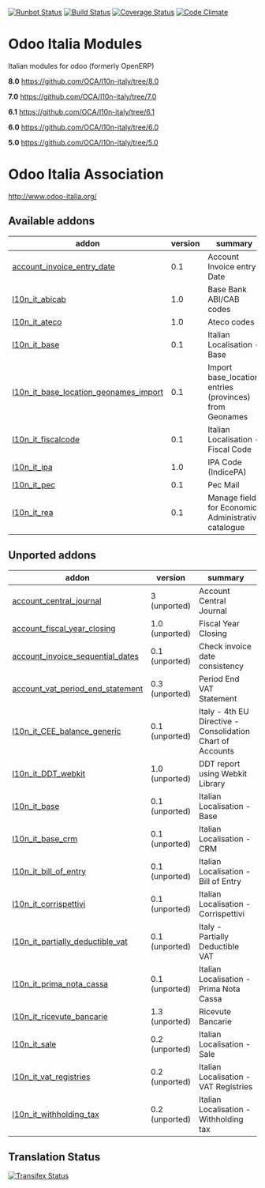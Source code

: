 [![Runbot Status](https://runbot.odoo-community.org/runbot/badge/flat/122/8.0.svg)](https://runbot.odoo-community.org/runbot/repo/github-com-oca-l10n-italy-122)
[![Build Status](https://travis-ci.org/OCA/l10n-italy.svg?branch=8.0)](https://travis-ci.org/OCA/l10n-italy)
[![Coverage Status](https://coveralls.io/repos/OCA/l10n-italy/badge.svg?branch=8.0)](https://coveralls.io/r/OCA/l10n-italy?branch=8.0)
[![Code Climate](https://codeclimate.com/github/OCA/l10n-italy/badges/gpa.svg)](https://codeclimate.com/github/OCA/l10n-italy)

Odoo Italia Modules
===================

Italian modules for odoo (formerly OpenERP)

**8.0** https://github.com/OCA/l10n-italy/tree/8.0

**7.0** https://github.com/OCA/l10n-italy/tree/7.0

**6.1** https://github.com/OCA/l10n-italy/tree/6.1

**6.0** https://github.com/OCA/l10n-italy/tree/6.0

**5.0** https://github.com/OCA/l10n-italy/tree/5.0


Odoo Italia Association
=======================

http://www.odoo-italia.org/

[//]: # (addons)
Available addons
----------------
addon | version | summary
--- | --- | ---
[account_invoice_entry_date](account_invoice_entry_date/) | 0.1 | Account Invoice entry Date
[l10n_it_abicab](l10n_it_abicab/) | 1.0 | Base Bank ABI/CAB codes
[l10n_it_ateco](l10n_it_ateco/) | 1.0 | Ateco codes
[l10n_it_base](l10n_it_base/) | 0.1 | Italian Localisation - Base
[l10n_it_base_location_geonames_import](l10n_it_base_location_geonames_import/) | 0.1 | Import base_location entries (provinces) from Geonames
[l10n_it_fiscalcode](l10n_it_fiscalcode/) | 0.1 | Italian Localisation - Fiscal Code
[l10n_it_ipa](l10n_it_ipa/) | 1.0 | IPA Code (IndicePA)
[l10n_it_pec](l10n_it_pec/) | 0.1 | Pec Mail
[l10n_it_rea](l10n_it_rea/) | 0.1 | Manage fields for Economic Administrative catalogue

Unported addons
---------------
addon | version | summary
--- | --- | ---
[account_central_journal](__unported__/account_central_journal/) | 3 (unported) | Account Central Journal
[account_fiscal_year_closing](__unported__/account_fiscal_year_closing/) | 1.0 (unported) | Fiscal Year Closing
[account_invoice_sequential_dates](__unported__/account_invoice_sequential_dates/) | 0.1 (unported) | Check invoice date consistency
[account_vat_period_end_statement](__unported__/account_vat_period_end_statement/) | 0.3 (unported) | Period End VAT Statement
[l10n_it_CEE_balance_generic](__unported__/l10n_it_CEE_balance_generic/) | 0.1 (unported) | Italy - 4th EU Directive - Consolidation Chart of Accounts
[l10n_it_DDT_webkit](__unported__/l10n_it_DDT_webkit/) | 1.0 (unported) | DDT report using Webkit Library
[l10n_it_base](__unported__/l10n_it_base/) | 0.1 (unported) | Italian Localisation - Base
[l10n_it_base_crm](__unported__/l10n_it_base_crm/) | 0.1 (unported) | Italian Localisation - CRM
[l10n_it_bill_of_entry](__unported__/l10n_it_bill_of_entry/) | 0.1 (unported) | Italian Localisation - Bill of Entry
[l10n_it_corrispettivi](__unported__/l10n_it_corrispettivi/) | 0.1 (unported) | Italian Localisation - Corrispettivi
[l10n_it_partially_deductible_vat](__unported__/l10n_it_partially_deductible_vat/) | 0.1 (unported) | Italy - Partially Deductible VAT
[l10n_it_prima_nota_cassa](__unported__/l10n_it_prima_nota_cassa/) | 0.1 (unported) | Italian Localisation - Prima Nota Cassa
[l10n_it_ricevute_bancarie](__unported__/l10n_it_ricevute_bancarie/) | 1.3 (unported) | Ricevute Bancarie
[l10n_it_sale](__unported__/l10n_it_sale/) | 0.2 (unported) | Italian Localisation - Sale
[l10n_it_vat_registries](__unported__/l10n_it_vat_registries/) | 0.2 (unported) | Italian Localisation - VAT Registries
[l10n_it_withholding_tax](__unported__/l10n_it_withholding_tax/) | 0.2 (unported) | Italian Localisation - Withholding tax

[//]: # (end addons)

Translation Status
------------------
[![Transifex Status](https://www.transifex.com/projects/p/OCA-l10n-italy-8-0/chart/image_png)](https://www.transifex.com/projects/p/OCA-l10n-italy-8-0)
